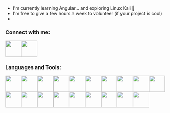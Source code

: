 



## 
- I'm currently learning Angular... and exploring Linux Kali 🤫
- I'm free to give a few hours a week to volunteer (if your project is cool)
- 

### Connect with me:

<img width="50px" style="display: inline-block"  href="https://twitter.com/TimurAkhmetov6" src="https://img.icons8.com/ios-glyphs/344/4a90e2/twitter--v1.png" /><img width="50px" href="https://www.instagram.com/timurakhmetov/" src="https://img.icons8.com/fluency/344/4a90e2/instagram-new.png" />


### Languages and Tools:
<img width="50px" src="https://img.icons8.com/color/344/html-5--v1.png" /><img width="50px" src="https://img.icons8.com/color/344/css3.png" /><img width="50px" src="https://img.icons8.com/color/344/sass.png" /><img width="50px" src="https://img.icons8.com/color/344/javascript--v1.png" /><img width="50px" src="https://img.icons8.com/ios-filled/344/4a90e2/typescript.png" /><img width="50px" src="https://img.icons8.com/plasticine/344/react.png" /><img width="50px" src="https://img.icons8.com/color/344/nodejs.png" /><img width="50px" src="https://img.icons8.com/color/344/python--v1.png" /><img width="50px" src="https://img.icons8.com/fluency/344/selenium-test-automation.png" /><img width="50px" src="https://img.icons8.com/cute-clipart/344/4a90e2/flask.png" /><img width="50px" src="https://img.icons8.com/color/344/django.png" /><img width="50px" src="https://cdn.iconscout.com/icon/free/png-256/mongodb-226029.png" /><img width="50px" src="https://img.icons8.com/color/452/mysql-logo.png" /><img width="50px" src="https://img.icons8.com/color/344/git.png" /><img width="50px" src="https://img.icons8.com/ios-glyphs/344/github.png" /><img width="50px" src="https://img.icons8.com/ios/344/console.png" /><img width="50px" src="https://cdn.iconscout.com/icon/free/png-256/atom-134-226073.png" /><img width="50px" src="https://img.icons8.com/ios-filled/344/4a90e2/visual-studio.png" /><img width="50px" src="https://img.icons8.com/color/344/4a90e2/pycharm.png" />
